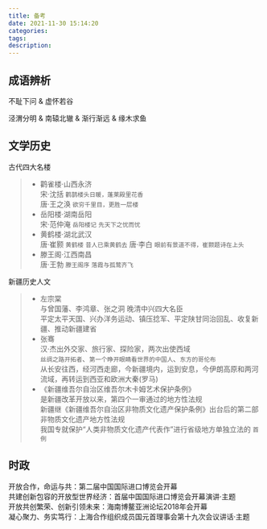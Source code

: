 ```yaml
---
title: 备考
date: 2021-11-30 15:14:20
categories:
tags:
description:
---
```


## 成语辨析

不耻下问 & 虚怀若谷

泾渭分明 & 南辕北辙 & 渐行渐远 & 缘木求鱼

## 文学历史

古代四大名楼
>   * 鹳雀楼·山西永济  
宋·沈括 `鹳鹊楼头日暖，蓬莱殿里花香`  
唐·王之涣 `欲穷千里目，更胜一层楼`
>   * 岳阳楼·湖南岳阳    
宋·范仲淹 `岳阳楼记` `先天下之忧而忧`
>   * 黄鹤楼·湖北武汉  
唐·崔颢 `黄鹤楼`  `昔人已乘黄鹤去`
唐·李白 `眼前有景道不得，崔颢题诗在上头`
>   * 滕王阁·江西南昌  
唐·王勃 `滕王阁序` `落霞与孤鹜齐飞`


新疆历史人文
> * 左宗棠  
与曾国藩、李鸿章、张之洞 晚清中兴四大名臣  
平定太平天国、兴办洋务运动、镇压捻军、平定陕甘同治回乱、收复新疆、推动新疆建省
> * 张骞  
汉·杰出外交家、旅行家、探险家，两次出使西域  
`丝绸之路开拓者`、`第一个睁开眼睛看世界的中国人`、`东方的哥伦布`  
从长安往西，经河西走廊，今新疆境内，运到安息，今伊朗高原和两河流域，再转运到西亚和欧洲大秦(罗马)
> * 《新疆维吾尔自治区维吾尔木卡姆艺术保护条例》  
是新疆改革开放以来，第四个一审通过的地方性法规  
新疆继《新疆维吾尔自治区非物质文化遗产保护条例》出台后的第二部非物质文化遗产地方性法规  
我国专就保护“人类非物质文化遗产代表作”进行省级地方单独立法的 `首例`
 




## 时政

开放合作，命运与共：第二届中国国际进口博览会开幕  
共建创新包容的开放型世界经济：首届中国国际进口博览会开幕演讲·主题  
开放共创繁荣、创新引领未来：海南博鳌亚洲论坛2018年会开幕  
凝心聚力、务实笃行：上海合作组织成员国元首理事会第十九次会议讲话·主题


